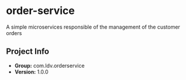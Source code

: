 # order-service
A simple microservices responsible of the management of the customer orders

## Project Info
<!-- START_VERSION -->
- **Group:** com.ldv.orderservice
- **Version:** 1.0.0
<!-- END_VERSION -->
